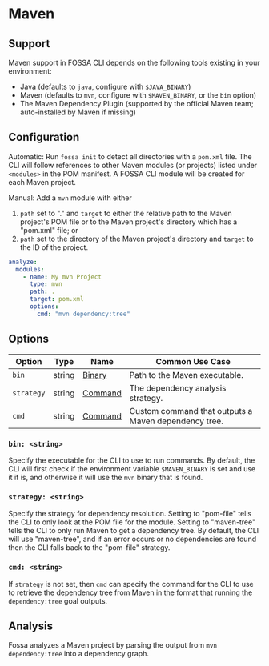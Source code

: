 # Maven

## Support

Maven support in FOSSA CLI depends on the following tools existing in your environment:

- Java (defaults to `java`, configure with `$JAVA_BINARY`)
- Maven (defaults to `mvn`, configure with `$MAVEN_BINARY`, or the `bin` option)
- The Maven Dependency Plugin (supported by the official Maven team; auto-installed by Maven if missing)

## Configuration

Automatic: Run `fossa init` to detect all directories with a `pom.xml` file. The CLI will follow references to
other Maven modules (or projects) listed under `<modules>` in the POM manifest. A FOSSA CLI module will be
created for each Maven project.

Manual: Add a `mvn` module with either
1. `path` set to "." and `target` to either the relative path to the Maven project's POM file or to the Maven
   project's directory which has a "pom.xml" file; or
2. `path` set to the directory of the Maven project's directory and `target` to the ID of the project.

```yaml
analyze:
  modules:
    - name: My mvn Project
      type: mvn
      path: .
      target: pom.xml
      options:
        cmd: "mvn dependency:tree"
```

## Options
| Option     |  Type  | Name                        | Common Use Case                                      |
| ---------- | :----: | --------------------------- | ---------------------------------------------------- |
| `bin`      | string | [Binary](#bin-string)       | Path to the Maven executable.                        |
| `strategy` | string | [Command](#strategy-string) | The dependency analysis strategy.                    |
| `cmd`      | string | [Command](#cmd-string)      | Custom command that outputs a Maven dependency tree. |

### `bin: <string>`

Specify the executable for the CLI to use to run commands. By default, the CLI will first check if the
environment variable `$MAVEN_BINARY` is set and use it if is, and otherwise it will use the `mvn` binary that
is found.

### `strategy: <string>`

Specify the strategy for dependency resolution. Setting to "pom-file" tells the CLI to only look at the POM
file for the module. Setting to "maven-tree" tells the CLI to only run Maven to get a dependency tree. By
default, the CLI will use "maven-tree", and if an error occurs or no dependencies are found then the CLI falls
back to the "pom-file" strategy.

### `cmd: <string>`

If `strategy` is not set, then `cmd` can specify the command for the CLI to use to retrieve the dependency
tree from Maven in the format that running the `dependency:tree` goal outputs.

## Analysis

Fossa analyzes a Maven project by parsing the output from `mvn dependency:tree` into a dependency graph.
